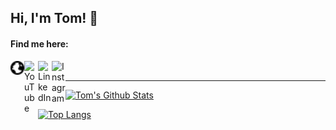 ## Hi, I'm Tom! 👋

#### Find me here:

[<img align="left" alt="My website" width="22px" src="https://raw.githubusercontent.com/iconic/open-iconic/master/svg/globe.svg" />][website]
[<img align="left" alt="YouTube" width="22px" src="https://cdn.jsdelivr.net/npm/simple-icons@v3/icons/youtube.svg" />][youtube]
[<img align="left" alt="LinkedIn" width="22px" src="https://cdn.jsdelivr.net/npm/simple-icons@v3/icons/linkedin.svg" />][linkedin]
[<img align="left" alt="Instagram" width="22px" src="https://cdn.jsdelivr.net/npm/simple-icons@v3/icons/instagram.svg" />][instagram]

<br>

---

[![Tom's Github Stats](https://github-readme-stats.vercel.app/api?username=iamtomhewitt&hide_border=true)](https://github.com/anuraghazra/github-readme-stats)

[![Top Langs](https://github-readme-stats.vercel.app/api/top-langs/?username=iamtomhewitt&hide_border=true&layout=compact)](https://github.com/anuraghazra/github-readme-stats)


[website]: https://iamtomhewitt.github.io/website
[youtube]: https://www.youtube.com/channel/UCKP2LhsWT2UdXfUgY_yb8iw?view_as=subscriber
[linkedin]: https://www.linkedin.com/in/thomas-hewitt-ab7724a8/
[instagram]: http://instagram.com/iamtomhewitt/
